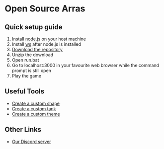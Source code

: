 # Open Source Arras

## Quick setup guide

1. Install [node.js](https://nodejs.org/en) on your host machine
2. Install [ws](https://www.npmjs.com/package/ws) after node.js is installed
3. [Download the repository](https://github.com/Taureon/aps-plus-plus/archive/refs/heads/main.zip)
4. Unzip the download
5. Open run.bat
6. Go to localhost:3000 in your favourite web browser while the command prompt is still open
7. Play the game

## Useful Tools

- [Create a custom shape](https://arras.io/ext/custom-shape)
- [Create a custom tank](https://github.com/DogeisCut/Arras.io-Entity-Designer-v2)
- [Create a custom theme](https://codepen.io/road-to-100k/full/GRpvMzb)

## Other Links

- [Our Discord server](https://discord.gg/kvCAZfUCjy)
